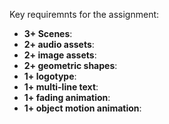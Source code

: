 Key requiremnts for the assignment:
- **3+ Scenes**:
- **2+ audio assets**:
- **2+ image assets**:
- **2+ geometric shapes**:
- **1+ logotype**:
- **1+ multi-line text**:
- **1+ fading animation**:
- **1+ object motion animation**: